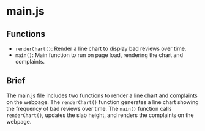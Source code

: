 # main.js

## Functions

- `renderChart()`: Render a line chart to display bad reviews over time.
- `main()`: Main function to run on page load, rendering the chart and complaints.

## Brief

The main.js file includes two functions to render a line chart and complaints on the webpage.
The `renderChart()` function generates a line chart showing the frequency of bad reviews over time.
The `main()` function calls `renderChart()`, updates the slab height, and renders the complaints on the webpage.
